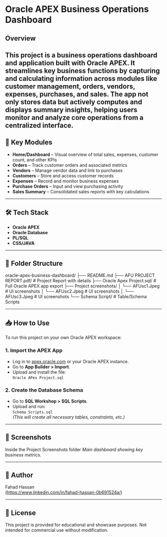 # Oracle APEX Business Operations Dashboard

## Overview

This project is a **business operations dashboard and application** built with **Oracle APEX**. It streamlines key business functions by capturing and calculating information across modules like customer management, orders, vendors, expenses, purchases, and sales. 
The app not only stores data but actively computes and displays summary insights, helping users monitor and analyze core operations from a centralized interface.
---

## 🧩 Key Modules

- **Home/Dashboard** – Visual overview of total sales, expenses, customer count, and other KPIs
- **Orders** – Track customer orders and associated metrics
- **Vendors** – Manage vendor data and link to purchases
- **Customers** – Store and access customer records
- **Expenses** – Record and monitor business expenses
- **Purchase Orders** – Input and view purchasing activity
- **Sales Summary** – Consolidated sales reports with key calculations

---

## 🛠 Tech Stack

- **Oracle APEX**
- **Oracle Database**
- **PL/SQL**
- **CSS/JAVA**

---

## 📂 Folder Structure

oracle-apex-business-dashboard/
├── README.md
├── AFU PROJECT REPORT.pdf/ # Project Report with details
├── Oracle Apex Project.sql/ # Full Oracle APEX app export
├── Project screenshots/
│ └── AFUsc1.Jpeg # UI screenshots
│ └── AFUsc2.Jpeg # UI screenshots
│ └── AFUsc3.Jpeg # UI screenshots
└── Schema Script/  # Table/Schema Scripts

---

## 📥 How to Use

To run this project on your own Oracle APEX workspace:

### 1. **Import the APEX App**
- Log in to [apex.oracle.com](https://apex.oracle.com) or your Oracle APEX instance.
- Go to **App Builder > Import**.
- Upload and install the file:  
  `Oracle APex Project.sql`

### 2. **Create the Database Schema**
- Go to **SQL Workshop > SQL Scripts**.
- Upload and run:  
  `Schema Scripts.sql`  
  *(This will create all necessary tables, constraints, etc.)*


---

## 📸 Screenshots

Inside the Project Screenshots folder
*Main dashboard showing key business metrics.*

---

## 👤 Author

Fahad Hassan  
(https://www.linkedin.com/in/fahad-hassan-0b691524a/)

---

## 📄 License

This project is provided for educational and showcase purposes. Not intended for commercial use without modification.
